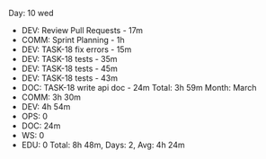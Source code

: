 Day: 10 wed
 - DEV: Review Pull Requests - 17m
 - COMM: Sprint Planning - 1h
 - DEV: TASK-18 fix errors - 15m
 - DEV: TASK-18 tests - 35m
 - DEV: TASK-18 tests - 45m
 - DEV: TASK-18 tests - 43m
 - DOC: TASK-18 write api doc - 24m
   Total: 3h 59m
Month: March
 - COMM: 3h 30m
 - DEV: 4h 54m
 - OPS: 0
 - DOC: 24m
 - WS: 0
 - EDU: 0
   Total: 8h 48m, Days: 2, Avg: 4h 24m
